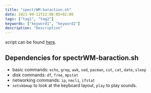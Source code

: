 ```yaml
---
title: "spectrWM-baraction.sh"
date: 2021-09-12T22:08:05+02:00
tags: ["tag1", "tag2"]
keywords: ["keyword1", "keyword2"]
description: "Description"
---
```


script can be found [here](https://github.com/a2n-s/dotfiles/blob/main/scripts/spectrWM-baraction.sh).


## Dependencies for spectrWM-baraction.sh
- basic commands: `echo`, `grep`, `awk`, `sed`, `pacman`, `cut`, `cat`, `date`, `sleep`
- disk commands: `df`, `free`, `mpstat`
- networking commands: `ip`, `nmcli`, `ifstat`
- `setxkbmap` to look at the keyboard layout, `play` to play sounds.
